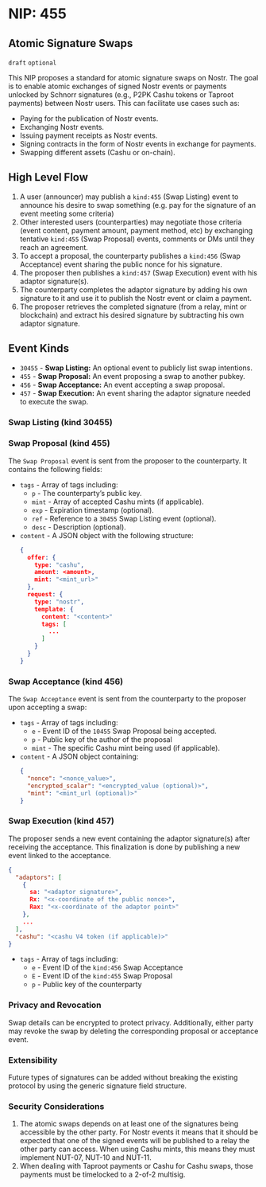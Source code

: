 # NIP: 455

## Atomic Signature Swaps

`draft` `optional`

This NIP proposes a standard for atomic signature swaps on Nostr. The goal is to enable atomic exchanges of signed Nostr events or payments unlocked by Schnorr signatures (e.g., P2PK Cashu tokens or Taproot payments) between Nostr users. This can facilitate use cases such as:

- Paying for the publication of Nostr events.
- Exchanging Nostr events.
- Issuing payment receipts as Nostr events.
- Signing contracts in the form of Nostr events in exchange for payments.
- Swapping different assets (Cashu or on-chain).

## High Level Flow

1. A user (announcer) may publish a `kind:455` (Swap Listing) event to announce his desire to swap something (e.g. pay for the signature of an event meeting some criteria)
2. Other interested users (counterparties) may negotiate those criteria (event content, payment amount, payment method, etc) by exchanging tentative `kind:455` (Swap Proposal) events, comments or DMs until they reach an agreement.
3. To accept a proposal, the counterparty publishes a `kind:456` (Swap Acceptance) event sharing the public nonce for his signature.
4. The proposer then publishes a `kind:457` (Swap Execution) event with his adaptor signature(s).
5. The counterparty completes the adaptor signature by adding his own signature to it and use it to publish the Nostr event or claim a payment.
6. The proposer retrieves the completed signature (from a relay, mint or blockchain) and extract his desired signature by subtracting his own adaptor signature.

## Event Kinds

- `30455` - **Swap Listing:** An optional event to publicly list swap intentions.
- `455` - **Swap Proposal:** An event proposing a swap to another pubkey.
- `456` - **Swap Acceptance:** An event accepting a swap proposal.
- `457` - **Swap Execution:** An event sharing the adaptor signature needed to execute the swap.

### Swap Listing (kind 30455)

### Swap Proposal (kind 455)

The `Swap Proposal` event is sent from the proposer to the counterparty. It contains the following fields:

- `tags` - Array of tags including:
  - `p` - The counterparty’s public key.
  - `mint` - Array of accepted Cashu mints (if applicable).
  - `exp` - Expiration timestamp (optional).
  - `ref` - Reference to a `30455` Swap Listing event (optional).
  - `desc` - Description (optional).
- `content` - A JSON object with the following structure:
  ```json
  {
    offer: {
      type: "cashu",
      amount: <amount>,
      mint: "<mint_url>"
    },
    request: {
      type: "nostr",
      template: {
        content: "<content>"
        tags: [
          ...
        ]
      }
    }
  }
  ```

### Swap Acceptance (kind 456)

The `Swap Acceptance` event is sent from the counterparty to the proposer upon accepting a swap:

- `tags` - Array of tags including:
  - `e` - Event ID of the `10455` Swap Proposal being accepted.
  - `p` - Public key of the author of the proposal
  - `mint` - The specific Cashu mint being used (if applicable).
- `content` - A JSON object containing:
  ```json
  {
    "nonce": "<nonce_value>",
    "encrypted_scalar": "<encrypted_value (optional)>",
    "mint": "<mint_url (optional)>"
  }
  ```

### Swap Execution (kind 457)

The proposer sends a new event containing the adaptor signature(s) after receiving the acceptance. This finalization is done by publishing a new event linked to the acceptance.

```json
{
  "adaptors": [
    {
      sa: "<adaptor signature>",
      Rx: "<x-coordinate of the public nonce>",
      Rax: "<x-coordinate of the adaptor point>"
    },
    ...
  ],
  "cashu": "<cashu V4 token (if applicable)>"
}
```

- `tags` - Array of tags including:
  - `e` - Event ID of the `kind:456` Swap Acceptance
  - `E` - Event ID of the `kind:455` Swap Proposal
  - `p` - Public key of the counterparty

### Privacy and Revocation

Swap details can be encrypted to protect privacy. Additionally, either party may revoke the swap by deleting the corresponding proposal or acceptance event.

### Extensibility

Future types of signatures can be added without breaking the existing protocol by using the generic signature field structure.

### Security Considerations

1. The atomic swaps depends on at least one of the signatures being accessible by the other party. For Nostr events it means that it should be expected that one of the signed events will be published to a relay the other party can access. When using Cashu mints, this means they must implement NUT-07, NUT-10 and NUT-11.
2. When dealing with Taproot payments or Cashu for Cashu swaps, those payments must be timelocked to a 2-of-2 multisig.
